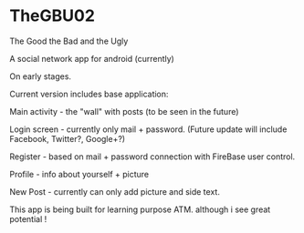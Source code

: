 # TheGBU02

The Good the Bad and the Ugly

A social network app for android (currently)

On early stages.

Current version includes base application:

Main activity - the "wall" with posts (to be seen in the future)

Login screen - currently only mail + password. (Future update will include Facebook, Twitter?, Google+?)

Register - based on mail + password connection with FireBase user control.

Profile - info about yourself + picture

New Post - currently can only add picture and side text.



This app is being built for learning purpose ATM. although  i see great potential !
